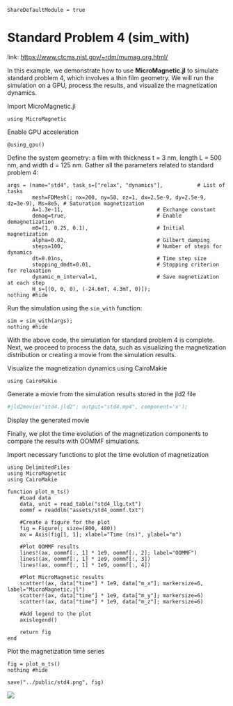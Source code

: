 ```@meta
ShareDefaultModule = true
```

# Standard Problem 4 (sim_with)

link: <https://www.ctcms.nist.gov/~rdm/mumag.org.html/>


In this example, we demonstrate how to use **MicroMagnetic.jl** to simulate standard problem 4, which involves a thin film geometry.
We will run the simulation on a GPU, process the results, and visualize the magnetization dynamics.

Import MicroMagnetic.jl

````@example
using MicroMagnetic
````

Enable GPU acceleration

````@example
@using_gpu()
````

Define the system geometry: a film with thickness t = 3 nm, length L = 500 nm, and width d = 125 nm.
Gather all the parameters related to standard problem 4:

````@example
args = (name="std4", task_s=["relax", "dynamics"],           # List of tasks
        mesh=FDMesh(; nx=200, ny=50, nz=1, dx=2.5e-9, dy=2.5e-9, dz=3e-9), Ms=8e5, # Saturation magnetization
        A=1.3e-11,                              # Exchange constant
        demag=true,                             # Enable demagnetization
        m0=(1, 0.25, 0.1),                      # Initial magnetization
        alpha=0.02,                             # Gilbert damping
        steps=100,                              # Number of steps for dynamics
        dt=0.01ns,                              # Time step size
        stopping_dmdt=0.01,                     # Stopping criterion for relaxation
        dynamic_m_interval=1,                   # Save magnetization at each step
        H_s=[(0, 0, 0), (-24.6mT, 4.3mT, 0)]);
nothing #hide
````

Run the simulation using the `sim_with` function:

````@example
sim = sim_with(args);
nothing #hide
````

With the above code, the simulation for standard problem 4 is complete. Next, we proceed to process the data,
such as visualizing the magnetization distribution or creating a movie from the simulation results.

Visualize the magnetization dynamics using CairoMakie

````@example
using CairoMakie
````

Generate a movie from the simulation results stored in the jld2 file

```julia
#jld2movie("std4.jld2"; output="std4.mp4", component='x');
```

Display the generated movie


Finally, we plot the time evolution of the magnetization components to compare the results with OOMMF simulations.

Import necessary functions to plot the time evolution of magnetization

````@example
using DelimitedFiles
using MicroMagnetic
using CairoMakie

function plot_m_ts()
    #Load data
    data, unit = read_table("std4_llg.txt")
    oommf = readdlm("assets/std4_oommf.txt")

    #Create a figure for the plot
    fig = Figure(; size=(800, 480))
    ax = Axis(fig[1, 1]; xlabel="Time (ns)", ylabel="m")

    #Plot OOMMF results
    lines!(ax, oommf[:, 1] * 1e9, oommf[:, 2]; label="OOMMF")
    lines!(ax, oommf[:, 1] * 1e9, oommf[:, 3])
    lines!(ax, oommf[:, 1] * 1e9, oommf[:, 4])

    #Plot MicroMagnetic results
    scatter!(ax, data["time"] * 1e9, data["m_x"]; markersize=6, label="MicroMagnetic.jl")
    scatter!(ax, data["time"] * 1e9, data["m_y"]; markersize=6)
    scatter!(ax, data["time"] * 1e9, data["m_z"]; markersize=6)

    #Add legend to the plot
    axislegend()

    return fig
end
````

Plot the magnetization time series

````@example
fig = plot_m_ts()
nothing #hide
````

```@setup
save("../public/std4.png", fig)
```

![](../public/std4.png)
